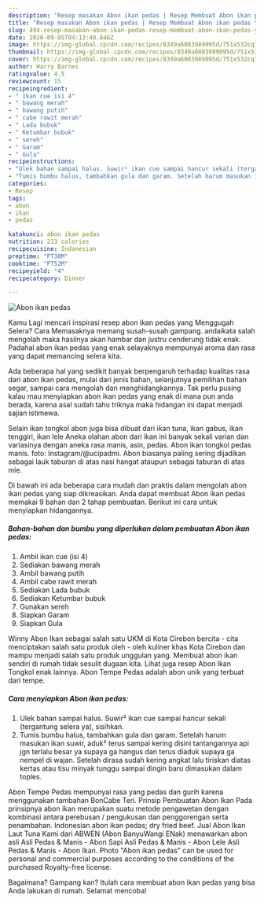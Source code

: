 ```yaml
---
description: "Resep masakan Abon ikan pedas | Resep Membuat Abon ikan pedas Yang Enak Dan Mudah"
title: "Resep masakan Abon ikan pedas | Resep Membuat Abon ikan pedas Yang Enak Dan Mudah"
slug: 494-resep-masakan-abon-ikan-pedas-resep-membuat-abon-ikan-pedas-yang-enak-dan-mudah
date: 2020-09-05T04:13:40.646Z
image: https://img-global.cpcdn.com/recipes/8349a6083989095d/751x532cq70/abon-ikan-pedas-foto-resep-utama.jpg
thumbnail: https://img-global.cpcdn.com/recipes/8349a6083989095d/751x532cq70/abon-ikan-pedas-foto-resep-utama.jpg
cover: https://img-global.cpcdn.com/recipes/8349a6083989095d/751x532cq70/abon-ikan-pedas-foto-resep-utama.jpg
author: Harry Barnes
ratingvalue: 4.5
reviewcount: 15
recipeingredient:
- " ikan cue isi 4"
- " bawang merah"
- " bawang putih"
- " cabe rawit merah"
- " Lada bubuk"
- " Ketumbar bubuk"
- " sereh"
- " Garam"
- " Gula"
recipeinstructions:
- "Ulek bahan sampai halus. Suwir² ikan cue sampai hancur sekali (tergantung selera ya), sisihkan."
- "Tumis bumbu halus, tambahkan gula dan garam. Setelah harum masukan ikan suwir, aduk² terus sampai kering disini tantangannya api jgn terlalu besar ya supaya ga hangus dan terus diaduk supaya ga nempel di wajan. Setelah dirasa sudah kering angkat lalu tiriskan diatas kertas atau tisu minyak tunggu sampai dingin baru dimasukan dalam toples."
categories:
- Resep
tags:
- abon
- ikan
- pedas

katakunci: abon ikan pedas 
nutrition: 213 calories
recipecuisine: Indonesian
preptime: "PT38M"
cooktime: "PT52M"
recipeyield: "4"
recipecategory: Dinner

---
```



![Abon ikan pedas](https://img-global.cpcdn.com/recipes/8349a6083989095d/751x532cq70/abon-ikan-pedas-foto-resep-utama.jpg)

Kamu Lagi mencari inspirasi resep abon ikan pedas yang Menggugah Selera? Cara Memasaknya memang susah-susah gampang. andaikata salah mengolah maka hasilnya akan hambar dan justru cenderung tidak enak. Padahal abon ikan pedas yang enak selayaknya mempunyai aroma dan rasa yang dapat memancing selera kita.

Ada beberapa hal yang sedikit banyak berpengaruh terhadap kualitas rasa dari abon ikan pedas, mulai dari jenis bahan, selanjutnya pemilihan bahan segar, sampai cara mengolah dan menghidangkannya. Tak perlu pusing kalau mau menyiapkan abon ikan pedas yang enak di mana pun anda berada, karena asal sudah tahu triknya maka hidangan ini dapat menjadi sajian istimewa.

Selain ikan tongkol abon juga bisa dibuat dari ikan tuna, ikan gabus, ikan tenggiri, ikan lele Aneka olahan abon dari ikan ini banyak sekali varian dan variasinya dengan aneka rasa manis, asin, pedas. Abon ikan tongkol pedas manis. foto: Instagram/@ucipadmi. Abon biasanya paling sering dijadikan sebagai lauk taburan di atas nasi hangat ataupun sebagai taburan di atas mie.


Di bawah ini ada beberapa cara mudah dan praktis dalam mengolah abon ikan pedas yang siap dikreasikan. Anda dapat membuat Abon ikan pedas memakai 9 bahan dan 2 tahap pembuatan. Berikut ini cara untuk menyiapkan hidangannya.

<!--inarticleads1-->

##### Bahan-bahan dan bumbu yang diperlukan dalam pembuatan Abon ikan pedas:

1. Ambil  ikan cue (isi 4)
1. Sediakan  bawang merah
1. Ambil  bawang putih
1. Ambil  cabe rawit merah
1. Sediakan  Lada bubuk
1. Sediakan  Ketumbar bubuk
1. Gunakan  sereh
1. Siapkan  Garam
1. Siapkan  Gula


Winny Abon Ikan sebagai salah satu UKM di Kota Cirebon bercita - cita menciptakan salah satu produk oleh - oleh kuliner khas Kota Cirebon dan mampu menjadi salah satu produk unggulan yang. Membuat abon ikan sendiri di rumah tidak sesulit dugaan kita. Lihat juga resep Abon Ikan Tongkol enak lainnya. Abon Tempe Pedas adalah abon unik yang terbuat dari tempe. 

<!--inarticleads2-->

##### Cara menyiapkan Abon ikan pedas:

1. Ulek bahan sampai halus. Suwir² ikan cue sampai hancur sekali (tergantung selera ya), sisihkan.
1. Tumis bumbu halus, tambahkan gula dan garam. Setelah harum masukan ikan suwir, aduk² terus sampai kering disini tantangannya api jgn terlalu besar ya supaya ga hangus dan terus diaduk supaya ga nempel di wajan. Setelah dirasa sudah kering angkat lalu tiriskan diatas kertas atau tisu minyak tunggu sampai dingin baru dimasukan dalam toples.


Abon Tempe Pedas mempunyai rasa yang pedas dan gurih karena menggunakan tambahan BonCabe Teri. Prinsip Pembuatan Abon Ikan Pada prinsipnya abon ikan merupakan suatu metode pengawetan dengan kombinasi antara perebusan / pengukusan dan penggorengan serta penambahan. Indonesian abon ikan pedas; dry fried beef. Jual Abon Ikan Laut Tuna Kami dari ABWEN (Abon BanyuWangi ENak) menawarkan abon asli Asli Pedas &amp; Manis - Abon Sapi Asli Pedas &amp; Manis - Abon Lele Asli Pedas &amp; Manis - Abon Ikan. Photo &#34;Abon ikan pedas&#34; can be used for personal and commercial purposes according to the conditions of the purchased Royalty-free license. 

Bagaimana? Gampang kan? Itulah cara membuat abon ikan pedas yang bisa Anda lakukan di rumah. Selamat mencoba!

